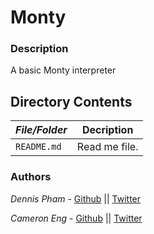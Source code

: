 # Monty
### Description
A basic Monty interpreter

## Directory Contents

|   ***File/Folder***    |  **Decription**                       |
|---------------|---------------------------------------|
| `README.md` |  Read me file. |

### Authors
*Dennis Pham* - [Github](https://github.com/dspham/) || [Twitter](https://twitter.com/grepdennis)

*Cameron Eng* - [Github](https://github.com/c_eng/) || [Twitter](https://twitter.com/c33Eng)
